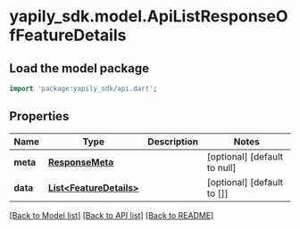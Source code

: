 # yapily_sdk.model.ApiListResponseOfFeatureDetails

## Load the model package
```dart
import 'package:yapily_sdk/api.dart';
```

## Properties
Name | Type | Description | Notes
------------ | ------------- | ------------- | -------------
**meta** | [**ResponseMeta**](ResponseMeta.md) |  | [optional] [default to null]
**data** | [**List&lt;FeatureDetails&gt;**](FeatureDetails.md) |  | [optional] [default to []]

[[Back to Model list]](../README.md#documentation-for-models) [[Back to API list]](../README.md#documentation-for-api-endpoints) [[Back to README]](../README.md)


